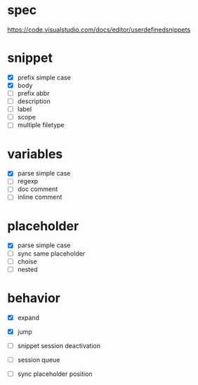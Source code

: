 # spec
https://code.visualstudio.com/docs/editor/userdefinedsnippets

# snippet
- [x] prefix simple case
- [x] body
- [ ] prefix abbr
- [ ] description
- [ ] label
- [ ] scope
- [ ] multiple filetype

# variables
- [x] parse simple case
- [ ] regexp
- [ ] doc comment
- [ ] inline comment

# placeholder
- [x] parse simple case
- [ ] sync same placeholder
- [ ] choise
- [ ] nested

# behavior
- [x] expand
- [x] jump
- [ ] snippet session deactivation
- [ ] session queue
- [ ] sync placeholder position

